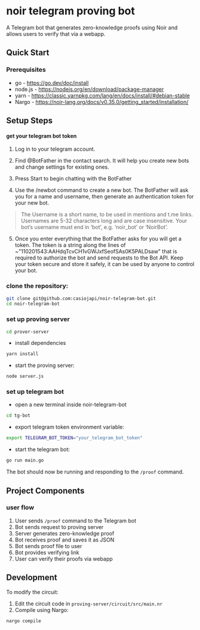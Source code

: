 # noir telegram proving bot 

A Telegram bot that generates zero-knowledge proofs using Noir and allows users to verify that via a webapp.

## Quick Start

### Prerequisites
- go - https://go.dev/doc/install
- node.js - https://nodejs.org/en/download/package-manager
- yarn - https://classic.yarnpkg.com/lang/en/docs/install/#debian-stable
- Nargo - https://noir-lang.org/docs/v0.35.0/getting_started/installation/

## Setup Steps

#### get your telegram bot token

1. Log in to your telegram account.

2. Find @BotFather in the contact search. It will help you create new bots and change settings for existing ones.

3. Press Start to begin chatting with the BotFather

4. Use the /newbot command to create a new bot. The BotFather will ask you for a name and username, then generate an authentication token for your new bot.

> The Username is a short name, to be used in mentions and t.me links. Usernames are 5-32 characters long and are case insensitive. Your bot’s username must end in ‘bot’, e.g. ‘noir_bot’ or ‘NoirBot’.

5. Once you enter everything that the BotFather asks for you will get a token. The token is a string along the lines of ~"110201543:AAHdqTcvCH1vGWJxfSeofSAs0K5PALDsaw" that is required to authorize the bot and send requests to the Bot API. Keep your token secure and store it safely, it can be used by anyone to control your bot.


### clone the repository:
```bash
git clone git@github.com:casiojapi/noir-telegram-bot.git
cd noir-telegram-bot 
```

### set up proving server 
```bash
cd prover-server
```
+ install dependencies 
```bash
yarn install
```

+ start the proving server:
```bash
node server.js
```

### set up telegram bot
+ open a new terminal inside noir-telegram-bot
```bash
cd tg-bot
```
+ export telegram token environment variable:
```bash
export TELEGRAM_BOT_TOKEN="your_telegram_bot_token"
```

+ start the telegram bot:
```bash
go run main.go
```

The bot should now be running and responding to the `/proof` command.


## Project Components

### user flow

1. User sends `/proof` command to the Telegram bot
2. Bot sends request to proving server
3. Server generates zero-knowledge proof
4. Bot receives proof and saves it as JSON
5. Bot sends proof file to user
6. Bot provides verifying link
7. User can verify their proofs via webapp

## Development

To modify the circuit:
1. Edit the circuit code in `proving-server/circuit/src/main.nr`
2. Compile using Nargo:
```bash
nargo compile
```
